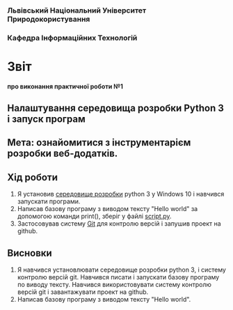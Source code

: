 ### Львівський Національний Університет Природокористування 

### Кафедра Інформаційних Технологій 

# Звіт

#### про виконання практичної роботи №1

## Налаштування середовища розробки Python 3 і запуск програм

## Мета: ознайомитися з інструментарієм розробки веб-додатків.

## Хід роботи

1. Я установив [середовище розробки](https://code.visualstudio.com/) python 3 у Windows 10 і навчився запускати програми.
2. Написав базову програму з виводом тексту "Hello world" за допомогою команди print(), зберіг у файлі [script.py](./script.py).
3. Застосовував систему [Git](https://git-scm.com/) для контролю версій і запушив проект на github.

## Висновки

1. Я навчився установлювати середовище розробки python 3, і систему контролю версій git. Навчився писати і запускати базову програму по виводу тексту. Навчився використовувати систему контролю версій git і завантажувати проект на github.
2. Написав базову програму з виводом тексту "Hello world".


